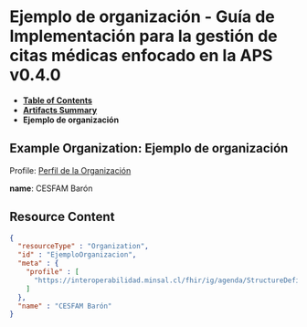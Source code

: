 # Ejemplo de organización - Guía de Implementación para la gestión de citas médicas enfocado en la APS v0.4.0

* [**Table of Contents**](toc.md)
* [**Artifacts Summary**](artifacts.md)
* **Ejemplo de organización**

## Example Organization: Ejemplo de organización

Profile: [Perfil de la Organización](StructureDefinition-Organizacion.md)

**name**: CESFAM Barón



## Resource Content

```json
{
  "resourceType" : "Organization",
  "id" : "EjemploOrganizacion",
  "meta" : {
    "profile" : [
      "https://interoperabilidad.minsal.cl/fhir/ig/agenda/StructureDefinition/Organizacion"
    ]
  },
  "name" : "CESFAM Barón"
}

```
